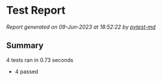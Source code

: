 # Test Report

*Report generated on 09-Jun-2023 at 18:52:22 by [pytest-md]*

[pytest-md]: https://github.com/hackebrot/pytest-md

## Summary

4 tests ran in 0.73 seconds

- 4 passed

